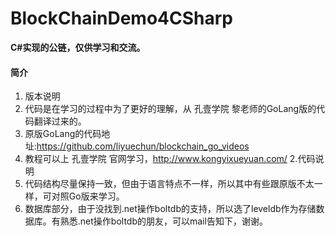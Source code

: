 # BlockChainDemo4CSharp
**C#实现的公链，仅供学习和交流。**
#### 简介
1. 版本说明
  1. 代码是在学习的过程中为了更好的理解，从 孔壹学院 黎老师的GoLang版的代码翻译过来的。
  2. 原版GoLang的代码地址:https://github.com/liyuechun/blockchain_go_videos
  3. 教程可以上 孔壹学院 官网学习，http://www.kongyixueyuan.com/
2.代码说明
  1. 代码结构尽量保持一致，但由于语言特点不一样，所以其中有些跟原版不太一样，可对照Go版来学习。
  2. 数据库部分，由于没找到.net操作boltdb的支持，所以选了leveldb作为存储数据库。有熟悉.net操作boltdb的朋友，可以mail告知下，谢谢。

